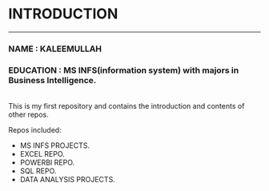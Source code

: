 # INTRODUCTION
---

### NAME : KALEEMULLAH
### EDUCATION : MS INFS(information system) with majors in Business Intelligence.
<br>
This is my first repository and contains the introduction and contents of other repos.

Repos included:

- MS INFS PROJECTS.
- EXCEL REPO.
- POWERBI REPO.
- SQL REPO.
- DATA ANALYSIS PROJECTS.
